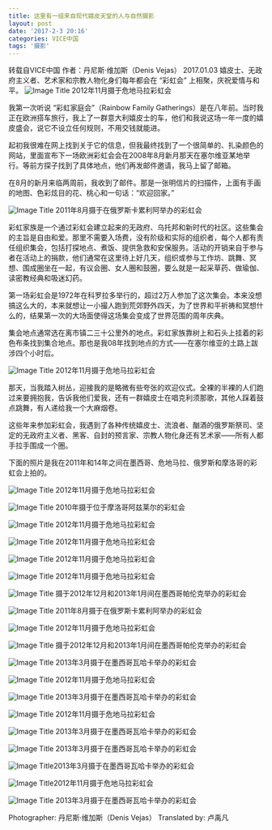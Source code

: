 ```yaml
---
title: 这里有一组来自现代嬉皮天堂的人与自然摄影
layout: post
date: '2017-2-3 20:16'
categories: VICE中国
tags: '摄影'
---
```

转载自VICE中国
作者：丹尼斯·维加斯（Denis Vejas）
2017.01.03
嬉皮士、无政府主义者、艺术家和宗教人物化身们每年都会在 “彩虹会” 上相聚，庆祝爱情与和平。
![Image Title](https://www.tuchuang001.com/images/2017/02/03/1483339587814743.jpg)
2012年11月摄于危地马拉彩虹会

我第一次听说 “彩虹家庭会”（Rainbow Family Gatherings）是在八年前。当时我正在欧洲搭车旅行，我上了一群意大利嬉皮士的车，他们和我说这场一年一度的嬉皮盛会，说它不设立任何规则，不用交钱就能进。

起初我很难在网上找到关于它的信息，但我最终找到了一个很简单的、扎染颜色的网站，里面宣布下一场欧洲彩虹会会在2008年8月新月那天在塞尔维亚某地举行。等前方探子找到了具体地点，他们再发邮件邀请，我马上留了邮箱。

在8月的新月来临两周前，我收到了邮件。那是一张明信片的扫描件，上面有手画的地图、色彩炫目的花、桃心和一句话：“欢迎回家。”

![Image Title](https://www.tuchuang001.com/images/2017/02/03/1483339324771619.jpg)
2011年8月摄于在俄罗斯卡累利阿举办的彩虹会

彩虹家族是一个通过彩虹会建立起来的无政府、乌托邦和新时代的社区。这些集会的主旨是自由和爱。那里不需要入场费，没有阶级和实际的组织者，每个人都有责任组织集会，包括打探地点、煮饭、提供急救和安保服务。活动的开销来自于参与者在活动上的捐款，他们通常在这里待上好几天，组织或参与工作坊、跳舞、冥想、围成圈坐在一起，有议会圈、女人圈和鼓圈，要么就是一起采草药、做瑜伽、读密教经典和吸迷幻药。

第一场彩虹会是1972年在科罗拉多举行的，超过2万人参加了这次集会。本来没想搞这么大的，本来就想让一小撮人跑到荒郊野外四天，为了世界和平祈祷和冥想什么的，结果第一次的大场面使得这场集会变成了世界范围的周年庆典。

集会地点通常选在离市镇二三十公里外的地点。彩虹家族靠树上和石头上挂着的彩色布条找到集合地点。那也是我08年找到地点的方式——在塞尔维亚的土路上跋涉四个小时后。

![Image Title](https://www.tuchuang001.com/images/2017/02/03/1483339364774227.jpg)
2012年11月摄于危地马拉彩虹会

那天，当我踏入树丛，迎接我的是略微有些夸张的欢迎仪式。全裸的半裸的人们跑过来要拥抱我，告诉我他们爱我，还有一群嬉皮士在唱克利须那歌，其他人踩着鼓点跳舞，有人递给我一个大麻烟卷。

这些年来参加彩虹会，我遇到了各种传统嬉皮士、流浪者、酗酒的俄罗斯祭司、坚定的无政府主义者、黑客、自封的预言家、宗教人物化身还有艺术家——所有人都手拉手围成一个圈。

下面的照片是我在2011年和14年之间在墨西哥、危地马拉、俄罗斯和摩洛哥的彩虹会上拍的。

![Image Title](https://www.tuchuang001.com/images/2017/02/03/1483339398728985.jpg)
2012年11月摄于危地马拉彩虹会

![Image Title](https://www.tuchuang001.com/images/2017/02/03/1483339425701321.jpg)
2010年摄于位于摩洛哥阿兹莱尔的彩虹会

![Image Title](https://www.tuchuang001.com/images/2017/02/03/1483339460700843.jpg)
2012年11月摄于危地马拉彩虹会

![Image Title](https://www.tuchuang001.com/images/2017/02/03/1483339492989461.jpg)
2012年11月摄于危地马拉彩虹会

![Image Title](https://www.tuchuang001.com/images/2017/02/03/1483339518953726.jpg)
2012年11月摄于危地马拉彩虹会

![Image Title](https://www.tuchuang001.com/images/2017/02/03/1483339542382157.jpg)
2012年11月摄于危地马拉彩虹会

![Image Title](https://www.tuchuang001.com/images/2017/02/03/1483339619834503.jpg)
摄于2012年12月和2013年1月间在墨西哥帕伦克举办的彩虹会

![Image Title](https://www.tuchuang001.com/images/2017/02/03/1483339641636728.jpg)
2011年8月摄于在俄罗斯卡累利阿举办的彩虹会

![Image Title](https://www.tuchuang001.com/images/2017/02/03/1483339672779123.jpg)
2012年11月摄于危地马拉彩虹会

![Image Title](https://www.tuchuang001.com/images/2017/02/03/1483339712669369.jpg)
摄于2012年12月和2013年1月间在墨西哥帕伦克举办的彩虹会

![Image Title](https://www.tuchuang001.com/images/2017/02/03/1483339740359708.jpg)
2013年3月摄于在墨西哥瓦哈卡举办的彩虹会

![Image Title](https://www.tuchuang001.com/images/2017/02/03/1483339768247947.jpg)
2012年11月摄于危地马拉彩虹会

![Image Title](https://www.tuchuang001.com/images/2017/02/03/1483339785933727.jpg)
2013年3月摄于在墨西哥瓦哈卡举办的彩虹会

![Image Title](https://www.tuchuang001.com/images/2017/02/03/1483339893483605.jpg)
2012年11月摄于危地马拉彩虹会

![Image Title](https://www.tuchuang001.com/images/2017/02/03/1483339930142213.jpg)
2013年3月摄于在墨西哥瓦哈卡举办的彩虹会

![Image Title](https://www.tuchuang001.com/images/2017/02/03/1483339963352836.jpg)
2013年3月摄于在墨西哥瓦哈卡举办的彩虹会

![Image Title](https://www.tuchuang001.com/images/2017/02/03/1483339979806885.jpg)2013年3月摄于在墨西哥瓦哈卡举办的彩虹会

![Image Title](https://www.tuchuang001.com/images/2017/02/03/1483339838954139.jpg)2012年11月摄于危地马拉彩虹会

![Image Title](https://www.tuchuang001.com/images/2017/02/03/1483340006729245.jpg)
2013年3月摄于在墨西哥瓦哈卡举办的彩虹会



Photographer: 丹尼斯·维加斯（Denis Vejas）
Translated by: 卢禹凡
